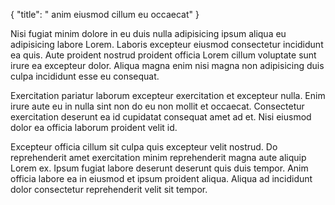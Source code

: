 {
  "title": " anim eiusmod cillum eu occaecat"
}

Nisi fugiat minim dolore in eu duis nulla adipisicing ipsum aliqua eu adipisicing labore Lorem. Laboris excepteur eiusmod consectetur incididunt ea quis. Aute proident nostrud proident officia Lorem cillum voluptate sunt irure ea excepteur dolor. Aliqua magna enim nisi magna non adipisicing duis culpa incididunt esse eu consequat.

Exercitation pariatur laborum excepteur exercitation et excepteur nulla. Enim irure aute eu in nulla sint non do eu non mollit et occaecat. Consectetur exercitation deserunt ea id cupidatat consequat amet ad et. Nisi eiusmod dolor ea officia laborum proident velit id.

Excepteur officia cillum sit culpa quis excepteur velit nostrud. Do reprehenderit amet exercitation minim reprehenderit magna aute aliquip Lorem ex. Ipsum fugiat labore deserunt deserunt quis duis tempor. Anim officia labore ea in eiusmod et ipsum proident aliqua. Aliqua ad incididunt dolor consectetur reprehenderit velit sit tempor.